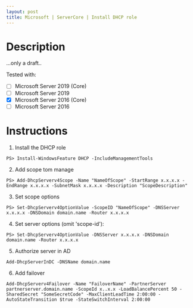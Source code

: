 ```yaml
---
layout: post
title: Microsoft | ServerCore | Install DHCP role
---
```


# Description
...only a draft..

Tested with:
-[ ] Microsoft Server 2019 (Core)
-[ ] Microsoft Server 2019
-[x] Microsoft Server 2016 (Core)
-[ ] Microsoft Server 2016

# Instructions

1) Install the DHCP role
```
PS> Install-WindowsFeature DHCP -IncludeManagementTools
```
2) Add scope tom manage
```
PS> Add-DhcpServerv4Scope -Name "NameOfScope" -StartRange x.x.x.x -EndRange x.x.x.x -SubnetMask x.x.x.x -Description "ScopeDescription"
```
3) Set scope options
```
PS> Set-DhcpServerv4OptionValue -ScopeID "NameOfScope" -DNSServer x.x.x.x -DNSDomain domain.name -Router x.x.x.x
```
4) Set server options (omit 'scope-id'):
```
PS> Set-DhcpServerv4OptionValue -DNSServer x.x.x.x -DNSDomain domain.name -Router x.x.x.x
```
5) Authorize server in AD
```
Add-DhcpServerInDC -DNSName domain.name
```
6) Add failover
```
Add-DhcpServerv4Failover -Name "FailoverName" -PartnerServer partnerserver.domain.name -ScopeId x..x.x -LoadBalancePercent 50 -SharedSecret "SomeSecretCode" -MaxClientLeadTime 2:00:00 -AutoStateTransition $true -StateSwitchInterval 2:00:00
```

